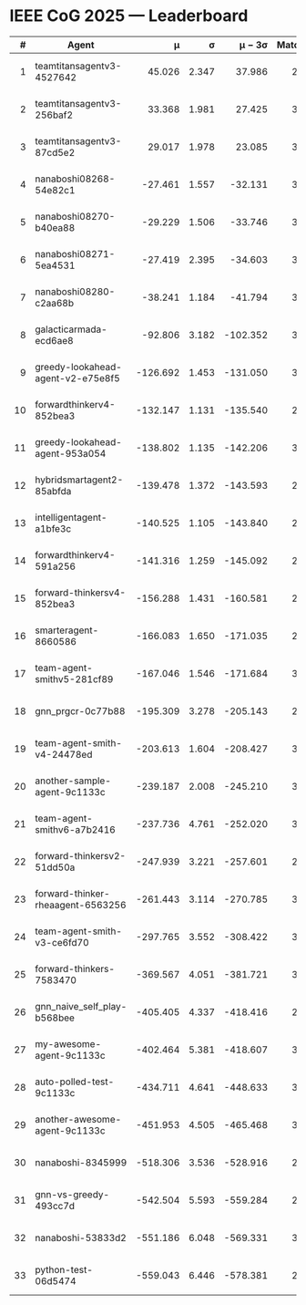 # IEEE CoG 2025 — Leaderboard

| # | Agent | μ | σ | μ − 3σ | Matches | Updated |
|---:|---|---:|---:|---:|---:|---|
| 1 | teamtitansagentv3-4527642 | 45.026 | 2.347 | 37.986 | 2716 | 2025-09-01 18:06 |
| 2 | teamtitansagentv3-256baf2 | 33.368 | 1.981 | 27.425 | 3254 | 2025-09-01 18:06 |
| 3 | teamtitansagentv3-87cd5e2 | 29.017 | 1.978 | 23.085 | 3098 | 2025-09-01 18:06 |
| 4 | nanaboshi08268-54e82c1 | -27.461 | 1.557 | -32.131 | 3340 | 2025-09-01 18:06 |
| 5 | nanaboshi08270-b40ea88 | -29.229 | 1.506 | -33.746 | 3400 | 2025-09-01 18:06 |
| 6 | nanaboshi08271-5ea4531 | -27.419 | 2.395 | -34.603 | 3060 | 2025-09-01 18:06 |
| 7 | nanaboshi08280-c2aa68b | -38.241 | 1.184 | -41.794 | 3460 | 2025-09-01 18:06 |
| 8 | galacticarmada-ecd6ae8 | -92.806 | 3.182 | -102.352 | 3080 | 2025-09-01 18:06 |
| 9 | greedy-lookahead-agent-v2-e75e8f5 | -126.692 | 1.453 | -131.050 | 3548 | 2025-09-01 18:06 |
| 10 | forwardthinkerv4-852bea3 | -132.147 | 1.131 | -135.540 | 2643 | 2025-09-01 18:06 |
| 11 | greedy-lookahead-agent-953a054 | -138.802 | 1.135 | -142.206 | 3428 | 2025-09-01 18:06 |
| 12 | hybridsmartagent2-85abfda | -139.478 | 1.372 | -143.593 | 2662 | 2025-09-01 18:06 |
| 13 | intelligentagent-a1bfe3c | -140.525 | 1.105 | -143.840 | 2909 | 2025-09-01 18:06 |
| 14 | forwardthinkerv4-591a256 | -141.316 | 1.259 | -145.092 | 2496 | 2025-09-01 18:06 |
| 15 | forward-thinkersv4-852bea3 | -156.288 | 1.431 | -160.581 | 2543 | 2025-09-01 18:06 |
| 16 | smarteragent-8660586 | -166.083 | 1.650 | -171.035 | 2623 | 2025-09-01 18:06 |
| 17 | team-agent-smithv5-281cf89 | -167.046 | 1.546 | -171.684 | 3140 | 2025-09-01 18:06 |
| 18 | gnn_prgcr-0c77b88 | -195.309 | 3.278 | -205.143 | 2680 | 2025-09-01 18:06 |
| 19 | team-agent-smith-v4-24478ed | -203.613 | 1.604 | -208.427 | 3440 | 2025-09-01 18:06 |
| 20 | another-sample-agent-9c1133c | -239.187 | 2.008 | -245.210 | 3360 | 2025-09-01 18:06 |
| 21 | team-agent-smithv6-a7b2416 | -237.736 | 4.761 | -252.020 | 3460 | 2025-09-01 18:06 |
| 22 | forward-thinkersv2-51dd50a | -247.939 | 3.221 | -257.601 | 2854 | 2025-09-01 18:06 |
| 23 | forward-thinker-rheaagent-6563256 | -261.443 | 3.114 | -270.785 | 3534 | 2025-09-01 18:06 |
| 24 | team-agent-smith-v3-ce6fd70 | -297.765 | 3.552 | -308.422 | 3020 | 2025-09-01 18:06 |
| 25 | forward-thinkers-7583470 | -369.567 | 4.051 | -381.721 | 3120 | 2025-09-01 18:06 |
| 26 | gnn_naive_self_play-b568bee | -405.405 | 4.337 | -418.416 | 2020 | 2025-09-01 18:06 |
| 27 | my-awesome-agent-9c1133c | -402.464 | 5.381 | -418.607 | 3340 | 2025-09-01 18:06 |
| 28 | auto-polled-test-9c1133c | -434.711 | 4.641 | -448.633 | 3360 | 2025-09-01 18:06 |
| 29 | another-awesome-agent-9c1133c | -451.953 | 4.505 | -465.468 | 3280 | 2025-09-01 18:06 |
| 30 | nanaboshi-8345999 | -518.306 | 3.536 | -528.916 | 2960 | 2025-09-01 18:06 |
| 31 | gnn-vs-greedy-493cc7d | -542.504 | 5.593 | -559.284 | 2860 | 2025-09-01 18:06 |
| 32 | nanaboshi-53833d2 | -551.186 | 6.048 | -569.331 | 3060 | 2025-09-01 18:06 |
| 33 | python-test-06d5474 | -559.043 | 6.446 | -578.381 | 2480 | 2025-09-01 18:06 |
